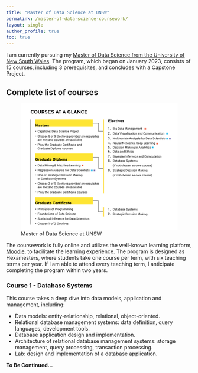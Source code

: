 ```yaml
---
title: "Master of Data Science at UNSW"
permalink: /master-of-data-science-coursework/
layout: single
author_profile: true
toc: true
---
```


I am currently pursuing my [Master of Data Science from the University of New South Wales](https://studyonline.unsw.edu.au/online-programs/master-data-science). The program, which began on January 2023, consists of 15 courses, including 3 prerequisites, and concludes with a Capstone Project.

## Complete list of courses
<figure>
	<a href="../images/master-of-data-science/complete-list-of-courses.jpg"><img src="../images/master-of-data-science/complete-list-of-courses.jpg"></a><figcaption>Master of Data Science at UNSW</figcaption>
</figure>

The coursework is fully online and utilizes the well-known learning platform, [Moodle](https://moodle.org/), to facilitate the learning experience. The program is designed as Hexamesters, where students take one course per term, with six teaching terms per year. If I am able to attend every teaching term, I anticipate completing the program within two years.

### Course 1 - Database Systems

This course takes a deep dive into data models, application and management, including:
- Data models: entity-relationship, relational, object-oriented.
- Relational database management systems: data definition, query languages, development tools.
- Database application design and implementation.
- Architecture of relational database management systems: storage management, query processing, transaction processing.
- Lab: design and implementation of a database application.

**To Be Continued...**





